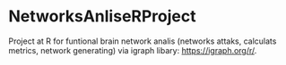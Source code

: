 # NetworksAnliseRProject

Project at R for funtional brain network analis (networks attaks, calculats metrics, network generating) 
via igraph libary: https://igraph.org/r/.
